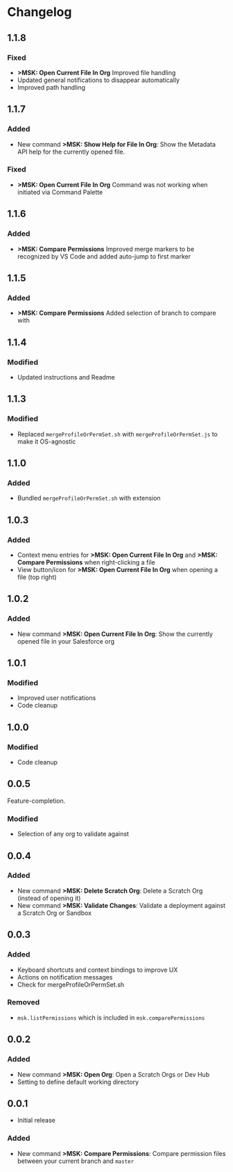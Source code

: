 # Changelog

## 1.1.8

### Fixed

- **>MSK: Open Current File In Org** Improved file handling
- Updated general notifications to disappear automatically
- Improved path handling


## 1.1.7

### Added

- New command **>MSK: Show Help for File In Org**: Show the Metadata API help for the currently opened file.

### Fixed

- **>MSK: Open Current File In Org** Command was not working when initiated via Command Palette


## 1.1.6

### Added

- **>MSK: Compare Permissions** Improved merge markers to be recognized by VS Code and added auto-jump to first marker


## 1.1.5

### Added

- **>MSK: Compare Permissions** Added selection of branch to compare with


## 1.1.4

### Modified

- Updated instructions and Readme


## 1.1.3

### Modified

- Replaced `mergeProfileOrPermSet.sh` with `mergeProfileOrPermSet.js` to make it OS-agnostic


## 1.1.0

### Added

- Bundled `mergeProfileOrPermSet.sh` with extension


## 1.0.3

### Added

- Context menu entries for **>MSK: Open Current File In Org** and **>MSK: Compare Permissions** when right-clicking a file
- View button/icon for **>MSK: Open Current File In Org** when opening a file (top right)


## 1.0.2

### Added

- New command **>MSK: Open Current File In Org**: Show the currently opened file in your Salesforce org


## 1.0.1

### Modified

- Improved user notifications
- Code cleanup


## 1.0.0

### Modified

- Code cleanup


## 0.0.5

Feature-completion.

### Modified

- Selection of any org to validate against


## 0.0.4

### Added

- New command **>MSK: Delete Scratch Org**: Delete a Scratch Org (instead of opening it)
- New command **>MSK: Validate Changes**: Validate a deployment against a Scratch Org or Sandbox


## 0.0.3

### Added

- Keyboard shortcuts and context bindings to improve UX
- Actions on notification messages
- Check for mergeProfileOrPermSet.sh

### Removed

- `msk.listPermissions` which is included in `msk.comparePermissions`


## 0.0.2

### Added

- New command **>MSK: Open Org**: Open a Scratch Orgs or Dev Hub
- Setting to define default working directory


## 0.0.1

- Initial release

### Added

- New command **>MSK: Compare Permissions**: Compare permission files between your current branch and `master`
